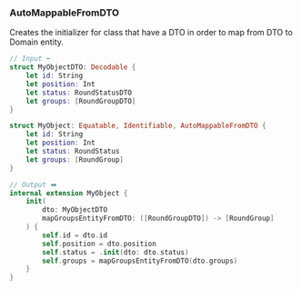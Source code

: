 ### AutoMappableFromDTO

Creates the initializer for class that have a DTO in order to map from DTO to Domain entity.

```swift
// Input ⬅️
struct MyObjectDTO: Decodable {
    let id: String
    let position: Int
    let status: RoundStatusDTO
    let groups: [RoundGroupDTO]
}

struct MyObject: Equatable, Identifiable, AutoMappableFromDTO {
    let id: String
    let position: Int
    let status: RoundStatus
    let groups: [RoundGroup]
}

// Output ➡️
internal extension MyObject {
    init(
        dto: MyObjectDTO
        mapGroupsEntityFromDTO: ([RoundGroupDTO]) -> [RoundGroup]
    ) {
        self.id = dto.id
        self.position = dto.position
        self.status = .init(dto: dto.status)
        self.groups = mapGroupsEntityFromDTO(dto.groups)
    }
}
```